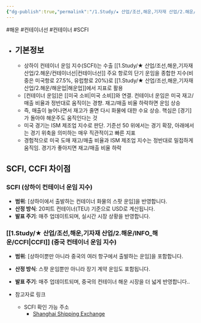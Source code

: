 ```yaml
---
{"dg-publish":true,"permalink":"/1.Study/★ 산업/조선,해운,기자재 산업/2.해운/INFO_해운/SCFI/","created":"2023-06-12T14:00:39.810+09:00","updated":"2025-06-03T20:07:21.748+09:00"}
---
```


#해운  #컨테이너선 #컨테이너 #SCFI 

- ## 기본정보
	- 상하이 컨테이너 운임 지수(SCFI)는 수출 [[1.Study/★ 산업/조선,해운,기자재 산업/2.해운/컨테이너선\|컨테이너선]] 주요 항로의 단기 운임을 종합한 지수(비중은 미국항로 27.5%, 유럽항로 20%)로 [[1.Study/★ 산업/조선,해운,기자재 산업/2.해운/해운업\|해운업]]에서 지표로 활용
	- [컨테이너 운임]은 [[미국 소비\|미국 소비]]와 연결. 컨테이너 운임은 미국 재고/매출 비율과 정반대로 움직이는 경향. 재고/매출 비율 하락하면 운임 상승
	- 즉, 매출이 늘어나면서 재고가 줄면 다시 화물에 대한 수요 상승. 핵심은 [경기]가 돌아야 해운주도 움직인다는 것
	- 미국 경기는 ISM 제조업 지수로 판단. 기준선 50 위에서는 경기 확장, 아래에서는 경기 위축을 의미하는 매우 직관적이고 빠른 지표
	- 경험적으로 미국 도매 재고/매출 비율과 ISM 제조업 지수는 정반대로 밀접하게 움직임. 경기가 좋아지면 재고/매출 비율 하락

## **SCFI**, **CCFI** 차이점

### SCFI (상하이 컨테이너 운임 지수)

- **범위**: [상하이에서 출발하는 컨테이너 화물의 스팟 운임]을 반영합니다.
- **산정 방식**: 20피트 컨테이너(TEU) 기준으로 USD로 계산됩니다.
- **발표 주기**: 매주 업데이트되며, 실시간 시장 상황을 반영합니다.

### [[1.Study/★ 산업/조선,해운,기자재 산업/2.해운/INFO_해운/CCFI\|CCFI]] (중국 컨테이너 운임 지수)

- **범위**: [상하이뿐만 아니라 중국의 여러 항구에서 출발하는 운임]을 포함합니다.
- **산정 방식**: 스팟 운임뿐만 아니라 장기 계약 운임도 포함됩니다.
- **발표 주기**: 매주 업데이트되며, 중국의 컨테이너 해운 시장을 더 넓게 반영합니다..


- 참고자료 링크
	- SCFI 확인 가능 주소
		- [Shanghai Shipping Exchange](https://en.sse.net.cn/indices/scfinew.jsp)

